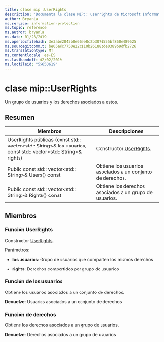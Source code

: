 ```yaml
---
title: clase mip::UserRights
description: 'Documenta la clase MIP:: userrights de Microsoft Information Protection (MIP) SDK.'
author: BryanLa
ms.service: information-protection
ms.topic: reference
ms.author: bryanla
ms.date: 01/28/2019
ms.openlocfilehash: 3e3abd2045b0e66ee8c2b307d555bf860e489625
ms.sourcegitcommit: be05adc7750e22c110b261882de0389b9dfb2726
ms.translationtype: MT
ms.contentlocale: es-ES
ms.lasthandoff: 02/02/2019
ms.locfileid: "55650619"
---
```

# <a name="class-mipuserrights"></a>clase mip::UserRights 
Un grupo de usuarios y los derechos asociados a estos.
  
## <a name="summary"></a>Resumen
 Miembros                        | Descripciones                                
--------------------------------|---------------------------------------------
UserRights públicas (const std:: vector\<std:: String\>& los usuarios, const std:: vector\<std:: String\>& rights)  |  Constructor [UserRights](class_mip_userrights.md).
Public const std:: vector\<std:: String\>& Users() const  |  Obtiene los usuarios asociados a un conjunto de derechos.
Public const std:: vector\<std:: String\>& Rights() const  |  Obtiene los derechos asociados a un grupo de usuarios.
  
## <a name="members"></a>Miembros
  
### <a name="userrights-function"></a>Función UserRights
Constructor [UserRights](class_mip_userrights.md).

Parámetros:  
* **los usuarios**: Grupo de usuarios que comparten los mismos derechos 


* **rights**: Derechos compartidos por grupo de usuarios


  
### <a name="users-function"></a>Función de los usuarios
Obtiene los usuarios asociados a un conjunto de derechos.

  
**Devuelve**: Usuarios asociados a un conjunto de derechos
  
### <a name="rights-function"></a>Función de derechos
Obtiene los derechos asociados a un grupo de usuarios.

  
**Devuelve**: Derechos asociados a un grupo de usuarios